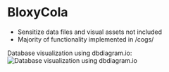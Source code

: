 # BloxyCola
* Sensitize data files and visual assets not included
* Majority of functionality implemented in /cogs/

Database visualization using dbdiagram.io:
![Database visualization using dbdiagram.io](https://i.imgur.com/tFu0NKi.png)